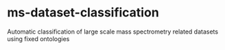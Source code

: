 # ms-dataset-classification
 Automatic classification of large scale mass spectrometry related datasets using fixed ontologies
